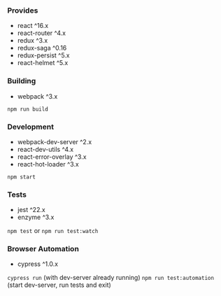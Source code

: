 
### Provides
- react ^16.x
- react-router ^4.x
- redux ^3.x
- redux-saga ^0.16
- redux-persist ^5.x
- react-helmet ^5.x

### Building
- webpack ^3.x

`npm run build`

### Development
- webpack-dev-server ^2.x
- react-dev-utils ^4.x
- react-error-overlay ^3.x
- react-hot-loader ^3.x

`npm start`

### Tests
- jest ^22.x
- enzyme ^3.x

`npm test` or `npm run test:watch`

### Browser Automation
- cypress ^1.0.x

`cypress run` (with dev-server already running)
`npm run test:automation` (start dev-server, run tests and exit)
